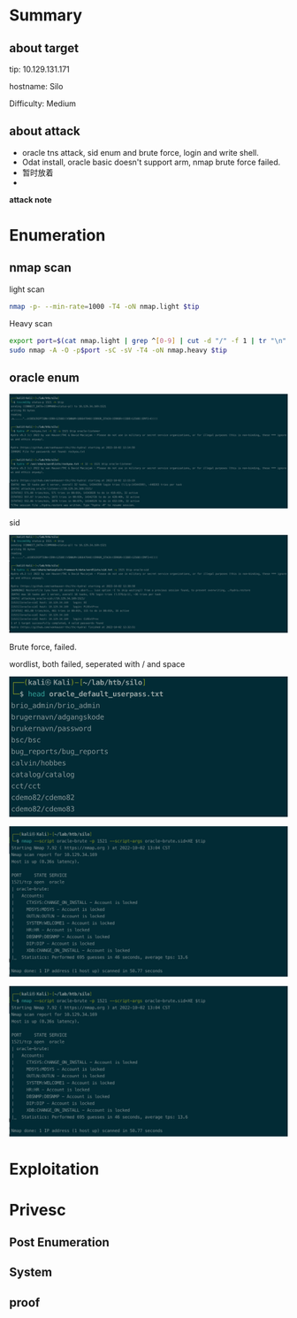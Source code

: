 # Summary



## about target

tip:  10.129.131.171

hostname: Silo

Difficulty: Medium



## about attack

+ oracle tns attack, sid enum and brute force, login and write shell.
+ Odat install, oracle basic doesn't support arm, nmap brute force failed. 
+ 暂时放着
+ 





**attack note**







# Enumeration

## nmap scan

light scan

```bash
nmap -p- --min-rate=1000 -T4 -oN nmap.light $tip


```



Heavy scan

```bash
export port=$(cat nmap.light | grep ^[0-9] | cut -d "/" -f 1 | tr "\n" "," | sed s/,$//)
sudo nmap -A -O -p$port -sC -sV -T4 -oN nmap.heavy $tip


```





## oracle enum



![image-20221002123015649](./images/image-20221002123015649.png)



sid

![image-20221002123304850](./images/image-20221002123304850.png)



Brute force, failed.

wordlist, both failed,  seperated with / and space

![image-20221002132119311](./images/image-20221002132119311.png)



![image-20221002132028430](./images/image-20221002132028430.png)



![image-20221002132043574](./images/image-20221002132043574.png)



# Exploitation





# Privesc



## Post Enumeration





## System





## proof

```bash


```




